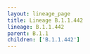 ```yaml
---
layout: lineage_page
title: Lineage B.1.1.442
lineage: B.1.1.442
parent: B.1.1
children: ['B.1.1.442']
---
```

